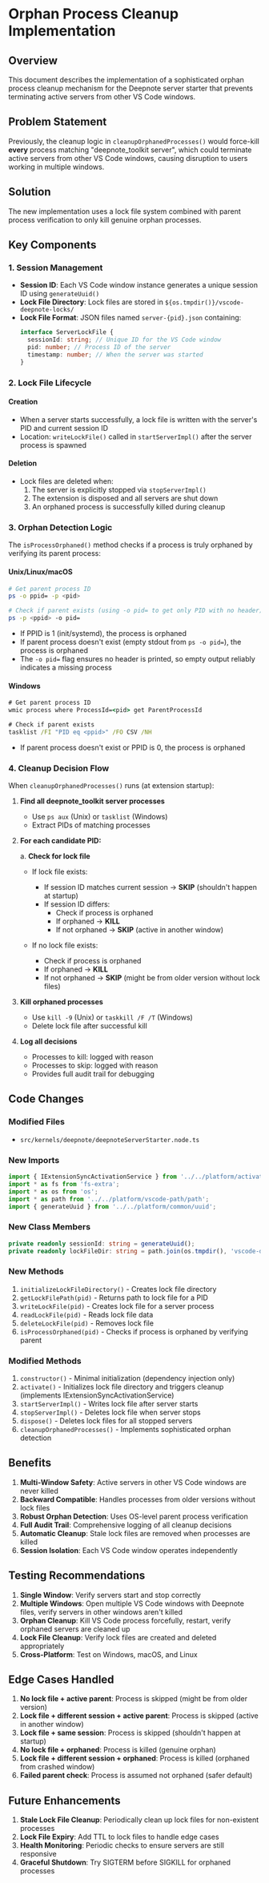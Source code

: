 # Orphan Process Cleanup Implementation

## Overview

This document describes the implementation of a sophisticated orphan process cleanup mechanism for the Deepnote server starter that prevents terminating active servers from other VS Code windows.

## Problem Statement

Previously, the cleanup logic in `cleanupOrphanedProcesses()` would force-kill **every** process matching "deepnote_toolkit server", which could terminate active servers from other VS Code windows, causing disruption to users working in multiple windows.

## Solution

The new implementation uses a lock file system combined with parent process verification to only kill genuine orphan processes.

## Key Components

### 1. Session Management

- **Session ID**: Each VS Code window instance generates a unique session ID using `generateUuid()`
- **Lock File Directory**: Lock files are stored in `${os.tmpdir()}/vscode-deepnote-locks/`
- **Lock File Format**: JSON files named `server-{pid}.json` containing:
  ```typescript
  interface ServerLockFile {
    sessionId: string; // Unique ID for the VS Code window
    pid: number; // Process ID of the server
    timestamp: number; // When the server was started
  }
  ```

### 2. Lock File Lifecycle

#### Creation

- When a server starts successfully, a lock file is written with the server's PID and current session ID
- Location: `writeLockFile()` called in `startServerImpl()` after the server process is spawned

#### Deletion

- Lock files are deleted when:
  1. The server is explicitly stopped via `stopServerImpl()`
  2. The extension is disposed and all servers are shut down
  3. An orphaned process is successfully killed during cleanup

### 3. Orphan Detection Logic

The `isProcessOrphaned()` method checks if a process is truly orphaned by verifying its parent process:

#### Unix/Linux/macOS

```bash
# Get parent process ID
ps -o ppid= -p <pid>

# Check if parent exists (using -o pid= to get only PID with no header)
ps -p <ppid> -o pid=
```

- If PPID is 1 (init/systemd), the process is orphaned
- If parent process doesn't exist (empty stdout from `ps -o pid=`), the process is orphaned
- The `-o pid=` flag ensures no header is printed, so empty output reliably indicates a missing process

#### Windows

```cmd
# Get parent process ID
wmic process where ProcessId=<pid> get ParentProcessId

# Check if parent exists
tasklist /FI "PID eq <ppid>" /FO CSV /NH
```

- If parent process doesn't exist or PPID is 0, the process is orphaned

### 4. Cleanup Decision Flow

When `cleanupOrphanedProcesses()` runs (at extension startup):

1. **Find all deepnote_toolkit server processes**

   - Use `ps aux` (Unix) or `tasklist` (Windows)
   - Extract PIDs of matching processes

2. **For each candidate PID:**

   a. **Check for lock file**

   - If lock file exists:

     - If session ID matches current session → **SKIP** (shouldn't happen at startup)
     - If session ID differs:
       - Check if process is orphaned
       - If orphaned → **KILL**
       - If not orphaned → **SKIP** (active in another window)

   - If no lock file exists:
     - Check if process is orphaned
     - If orphaned → **KILL**
     - If not orphaned → **SKIP** (might be from older version without lock files)

3. **Kill orphaned processes**

   - Use `kill -9` (Unix) or `taskkill /F /T` (Windows)
   - Delete lock file after successful kill

4. **Log all decisions**
   - Processes to kill: logged with reason
   - Processes to skip: logged with reason
   - Provides full audit trail for debugging

## Code Changes

### Modified Files

- `src/kernels/deepnote/deepnoteServerStarter.node.ts`

### New Imports

```typescript
import { IExtensionSyncActivationService } from '../../platform/activation/types';
import * as fs from 'fs-extra';
import * as os from 'os';
import * as path from '../../platform/vscode-path/path';
import { generateUuid } from '../../platform/common/uuid';
```

### New Class Members

```typescript
private readonly sessionId: string = generateUuid();
private readonly lockFileDir: string = path.join(os.tmpdir(), 'vscode-deepnote-locks');
```

### New Methods

1. `initializeLockFileDirectory()` - Creates lock file directory
2. `getLockFilePath(pid)` - Returns path to lock file for a PID
3. `writeLockFile(pid)` - Creates lock file for a server process
4. `readLockFile(pid)` - Reads lock file data
5. `deleteLockFile(pid)` - Removes lock file
6. `isProcessOrphaned(pid)` - Checks if process is orphaned by verifying parent

### Modified Methods

1. `constructor()` - Minimal initialization (dependency injection only)
2. `activate()` - Initializes lock file directory and triggers cleanup (implements IExtensionSyncActivationService)
3. `startServerImpl()` - Writes lock file after server starts
4. `stopServerImpl()` - Deletes lock file when server stops
5. `dispose()` - Deletes lock files for all stopped servers
6. `cleanupOrphanedProcesses()` - Implements sophisticated orphan detection

## Benefits

1. **Multi-Window Safety**: Active servers in other VS Code windows are never killed
2. **Backward Compatible**: Handles processes from older versions without lock files
3. **Robust Orphan Detection**: Uses OS-level parent process verification
4. **Full Audit Trail**: Comprehensive logging of all cleanup decisions
5. **Automatic Cleanup**: Stale lock files are removed when processes are killed
6. **Session Isolation**: Each VS Code window operates independently

## Testing Recommendations

1. **Single Window**: Verify servers start and stop correctly
2. **Multiple Windows**: Open multiple VS Code windows with Deepnote files, verify servers in other windows aren't killed
3. **Orphan Cleanup**: Kill VS Code process forcefully, restart, verify orphaned servers are cleaned up
4. **Lock File Cleanup**: Verify lock files are created and deleted appropriately
5. **Cross-Platform**: Test on Windows, macOS, and Linux

## Edge Cases Handled

1. **No lock file + active parent**: Process is skipped (might be from older version)
2. **Lock file + different session + active parent**: Process is skipped (active in another window)
3. **Lock file + same session**: Process is skipped (shouldn't happen at startup)
4. **No lock file + orphaned**: Process is killed (genuine orphan)
5. **Lock file + different session + orphaned**: Process is killed (orphaned from crashed window)
6. **Failed parent check**: Process is assumed not orphaned (safer default)

## Future Enhancements

1. **Stale Lock File Cleanup**: Periodically clean up lock files for non-existent processes
2. **Lock File Expiry**: Add TTL to lock files to handle edge cases
3. **Health Monitoring**: Periodic checks to ensure servers are still responsive
4. **Graceful Shutdown**: Try SIGTERM before SIGKILL for orphaned processes
